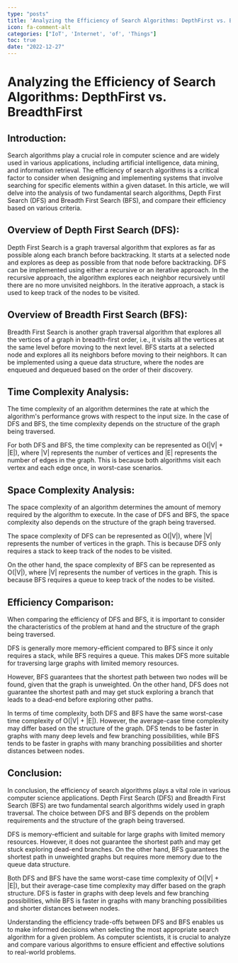 ```yaml
---
type: "posts"
title: 'Analyzing the Efficiency of Search Algorithms: DepthFirst vs. BreadthFirst'
icon: fa-comment-alt
categories: ["IoT', 'Internet', 'of', 'Things"]
toc: true
date: "2022-12-27"
---
```




# Analyzing the Efficiency of Search Algorithms: DepthFirst vs. BreadthFirst

## Introduction:
Search algorithms play a crucial role in computer science and are widely used in various applications, including artificial intelligence, data mining, and information retrieval. The efficiency of search algorithms is a critical factor to consider when designing and implementing systems that involve searching for specific elements within a given dataset. In this article, we will delve into the analysis of two fundamental search algorithms, Depth First Search (DFS) and Breadth First Search (BFS), and compare their efficiency based on various criteria.

## Overview of Depth First Search (DFS):
Depth First Search is a graph traversal algorithm that explores as far as possible along each branch before backtracking. It starts at a selected node and explores as deep as possible from that node before backtracking. DFS can be implemented using either a recursive or an iterative approach. In the recursive approach, the algorithm explores each neighbor recursively until there are no more unvisited neighbors. In the iterative approach, a stack is used to keep track of the nodes to be visited.

## Overview of Breadth First Search (BFS):
Breadth First Search is another graph traversal algorithm that explores all the vertices of a graph in breadth-first order, i.e., it visits all the vertices at the same level before moving to the next level. BFS starts at a selected node and explores all its neighbors before moving to their neighbors. It can be implemented using a queue data structure, where the nodes are enqueued and dequeued based on the order of their discovery.

## Time Complexity Analysis:
The time complexity of an algorithm determines the rate at which the algorithm's performance grows with respect to the input size. In the case of DFS and BFS, the time complexity depends on the structure of the graph being traversed.

For both DFS and BFS, the time complexity can be represented as O(|V| + |E|), where |V| represents the number of vertices and |E| represents the number of edges in the graph. This is because both algorithms visit each vertex and each edge once, in worst-case scenarios.

## Space Complexity Analysis:
The space complexity of an algorithm determines the amount of memory required by the algorithm to execute. In the case of DFS and BFS, the space complexity also depends on the structure of the graph being traversed.

The space complexity of DFS can be represented as O(|V|), where |V| represents the number of vertices in the graph. This is because DFS only requires a stack to keep track of the nodes to be visited.

On the other hand, the space complexity of BFS can be represented as O(|V|), where |V| represents the number of vertices in the graph. This is because BFS requires a queue to keep track of the nodes to be visited.

## Efficiency Comparison:
When comparing the efficiency of DFS and BFS, it is important to consider the characteristics of the problem at hand and the structure of the graph being traversed.

DFS is generally more memory-efficient compared to BFS since it only requires a stack, while BFS requires a queue. This makes DFS more suitable for traversing large graphs with limited memory resources.

However, BFS guarantees that the shortest path between two nodes will be found, given that the graph is unweighted. On the other hand, DFS does not guarantee the shortest path and may get stuck exploring a branch that leads to a dead-end before exploring other paths.

In terms of time complexity, both DFS and BFS have the same worst-case time complexity of O(|V| + |E|). However, the average-case time complexity may differ based on the structure of the graph. DFS tends to be faster in graphs with many deep levels and few branching possibilities, while BFS tends to be faster in graphs with many branching possibilities and shorter distances between nodes.

## Conclusion:
In conclusion, the efficiency of search algorithms plays a vital role in various computer science applications. Depth First Search (DFS) and Breadth First Search (BFS) are two fundamental search algorithms widely used in graph traversal. The choice between DFS and BFS depends on the problem requirements and the structure of the graph being traversed.

DFS is memory-efficient and suitable for large graphs with limited memory resources. However, it does not guarantee the shortest path and may get stuck exploring dead-end branches. On the other hand, BFS guarantees the shortest path in unweighted graphs but requires more memory due to the queue data structure.

Both DFS and BFS have the same worst-case time complexity of O(|V| + |E|), but their average-case time complexity may differ based on the graph structure. DFS is faster in graphs with deep levels and few branching possibilities, while BFS is faster in graphs with many branching possibilities and shorter distances between nodes.

Understanding the efficiency trade-offs between DFS and BFS enables us to make informed decisions when selecting the most appropriate search algorithm for a given problem. As computer scientists, it is crucial to analyze and compare various algorithms to ensure efficient and effective solutions to real-world problems.